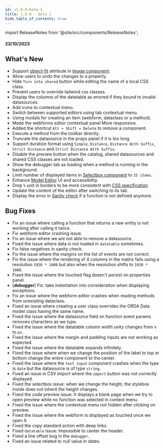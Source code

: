 ```yaml
---
id: v1.0.0-beta-1
title: 1.0.0 - beta 1
hide_table_of_contents: true
---
```


import ReleaseNotes from '@site/src/components/ReleaseNotes';

#### 23/10/2023


## What's New


- Support [object-fit](https://developer.mozilla.org/en-US/docs/Web/CSS/object-fit) attribute in [Image component](../studio/design-webforms/components/image.md).
- Allow users to undo the changes to a property.
- Hide `Turn into shared` button while editing the name of a local CSS class.
- Prevent users to override tailwind css classes.
- Display the columns of the datatable as errored if they bound to invalid datasources.
- Add icons to contextual menu.
- Switch between supported editors using tab contextual menu.
- Using modals for creating an item (webform, dataclass or a method).
- Made the webforms editor contextual panel More responsive.
- Added the shortcut `Alt + Shift + Delete` to remove a component.
- Execute a method from the toolbar directly.
- Truncate the datasource in the props panel if it is too long.
- Support duration format using `Simple`, `Distance`, `Distance With Suffix`, `Strict Distance` and `Strict Distance With Suffix`.
- Disable the preview button when the catalog, shared datasources and shared CSS classes are not loaded.
- Show the debugger tab as loading when a method is running in the background.
- Limit number of displayed items in [Selectbox component](../studio/design-webforms/components/selectbox.md) to `15 items`.
- Enhance [Model Editor](../studio/model/model-editor-interface.md#header-panel) UI and accessibility.
- Drop `%` unit in borders to be more consistent with <a href="https://www.w3.org/TR/CSS2/box.html#border-width-properties">CSS specification</a>
- Update the content of the editor after switching to its tab.
- Display the error in [Sanity check](../studio/design-webforms/create-webform.md#header-panel) if a function is not defined anymore.

        

## Bug Fixes

- Fix an issue where calling a function that returns a new entity is not working after calling it twice.
- Fix webform editor crashing issue.
- Fix an issue where we are not able to remove a datasource.
- Fixed the issue where data is not loaded in `datatable` sometimes.
- Fix false negatives in sanity check.
- Fix the issue where the margins on the list of events are not correct.
- Fix the issue where the rendering of 4 columns in the matrix fails using a resolution `1920 * 1080` but also when the resolution shifts to `1920 * 1080`.
- Fixed the issue where the touched flag doesn't persist on properties panel.
- [**debugger**] Fix: take indentation into consideration when displaying exceptions.
- Fix an issue where the webform editor crashes when reading methods from unexisting dataclass.
- Fixed an issue where creating a user class overrides the ORDA Data model class having the same name.
- Fixed the issue where the datasource field on function event params removes characters as we type.
- Fixed the issue where the datatable column width unity changes from `%` to `px`.
- Fixed the issue where the margin and padding inputs are not working as expected.
- Fixed the issue where the datatable expands infinitely.
- Fixed the issue where when we change the position of the label to top or bottom change the entire component to the center.
- Fixed the issue where the `text input` component crashes when the type is `date` but the datasource is of type `string`.
- Fixed an issue in CSV import where the `import` button was not correctly displayed.
- Fixed the selectbox issue: when we change the height, the stylebox inside does not inherit the height changes.
- Fixed the code preview issue: It displays a blank page when we try to open preview while no function was selected in context menu.
- Fixed the issue where the contextual menu not hidden after clicking on preview.
- Fixed the issue where the webform is displayed as touched once we open it.
- Fixed the copy standard action with deep links.
- Fixed `datatable` issue: Impossible to center the header.
- Fixed a line offset bug in the `debugger`.
- Fixed an issue related to null value in dates.
